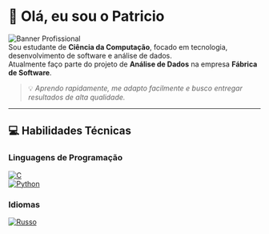 # 👋 Olá, eu sou o Patricio

![Banner Profissional](https://i.imgur.com/SeuBannerProfissional.png)  
Sou estudante de **Ciência da Computação**, focado em tecnologia, desenvolvimento de software e análise de dados.  
Atualmente faço parte do projeto de **Análise de Dados** na empresa **Fábrica de Software**.  

> 💡 *Aprendo rapidamente, me adapto facilmente e busco entregar resultados de alta qualidade.*

---

## 💻 Habilidades Técnicas

### Linguagens de Programação
[![C](https://img.shields.io/badge/C-Intermediário-blue?style=for-the-badge&logo=c&logoColor=white)](https://github.com/PatricioSva)  
[![Python](https://img.shields.io/badge/Python-Intermediário-yellow?style=for-the-badge&logo=python&logoColor=white)](https://github.com/PatricioSva)

### Idiomas
[![Russo](https://img.shields.io/badge/Russo-Fluente-brightgreen?style=for-the-badge)](https://github.com/PatricioSva)  

